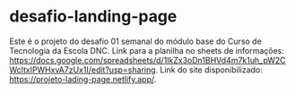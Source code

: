 # desafio-landing-page
Este é o projeto do desafio 01 semanal do módulo base do Curso de Tecnologia da Escola DNC.
Link para a planilha no sheets de informações: https://docs.google.com/spreadsheets/d/1IkZx3oDn1BHVd4m7k1uh_pW2CWcltxIPWHxvA7zUx1I/edit?usp=sharing.
Link do site disponibilizado: https://projeto-lading-page.netlify.app/.
